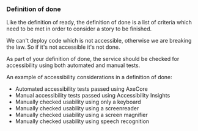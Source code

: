 ### Definition of done

Like the definition of ready, the definition of done is a list of criteria which need to be met in order to consider a story to be finished.

We can't deploy code which is not accessible, otherwise we are breaking the law. So if it's not accessible it's not done.

As part of your definition of done, the service should be checked for accessibility using both automated and manual tests.

An example of accessibility considerations in a definition of done:

- Automated accessibility tests passed using AxeCore
- Manual accessibility tests passed using Accessibility Insights
- Manually checked usability using only a keyboard
- Manually checked usability using a screenreader
- Manually checked usability using a screen magnifier
- Manually checked usability using speech recognition
